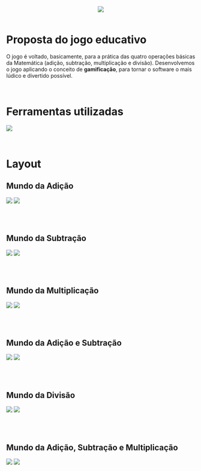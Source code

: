 <div align="center">
  <img src="./imgs/logo.png"> 
</div>
<br>

# Proposta do jogo educativo
<p> O jogo é voltado, basicamente, para a prática das quatro operações básicas da Matemática (adição, subtração, multiplicação e divisão).  
  Desenvolvemos o jogo aplicando o conceito de <strong> gamificação</strong>, para tornar o software o mais lúdico e divertido possível. </p>
<br>

# Ferramentas utilizadas
<p align="start">
    <a href="">
      <img src="https://skillicons.dev/icons?i=html,css,javascript,php,bootstrap,postgres,vscode" />
    </a>
</p>
<br>

# Layout 
## Mundo da Adição
<img src="./imgs/mun1.png"> 
<img src="./imgs/jog1.png"> 

<br><br>

## Mundo da Subtração
<img src="./imgs/mun2.png"> 
<img src="./imgs/jog2.png"> 

<br><br>

## Mundo da Multiplicação
<img src="./imgs/mun3.png"> 
<img src="./imgs/jog3.png">

<br><br>

## Mundo da Adição e Subtração
<img src="./imgs/mun4.png"> 
<img src="./imgs/jog4.png">

<br><br>

## Mundo da Divisão
<img src="./imgs/mun5.png"> 
<img src="./imgs/jog5.png">

<br><br>

## Mundo da Adição, Subtração e Multiplicação
<img src="./imgs/mun6.png"> 
<img src="./imgs/jog6.png"> 


